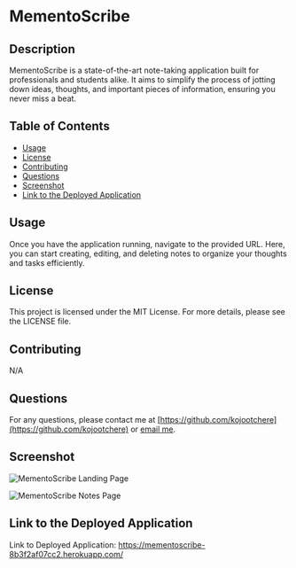 # MementoScribe

## Description

MementoScribe is a state-of-the-art note-taking application built for professionals and students alike. It aims to simplify the process of jotting down ideas, thoughts, and important pieces of information, ensuring you never miss a beat.

## Table of Contents
- [Usage](#usage)
- [License](#license)
- [Contributing](#contributing)
- [Questions](#questions)
- [Screenshot](#screenshot)
- [Link to the Deployed Application](#link_to_the_Deployed_Application)

## Usage

Once you have the application running, navigate to the provided URL. Here, you can start creating, editing, and deleting notes to organize your thoughts and tasks efficiently.

## License

This project is licensed under the MIT License. For more details, please see the LICENSE file.

## Contributing

N/A

## Questions

For any questions, please contact me at [https://github.com/kojootchere](https://github.com/kojootchere) or [email me](mailto:kojootchere@gmail.com).

## Screenshot

![MementoScribe Landing Page](./screenshots/MementoScribe_Landing_Page.jpeg)

![MementoScribe Notes Page](./screenshots/MementoScribe_Notes_Page.jpeg)

## Link to the Deployed Application

Link to Deployed Application: https://mementoscribe-8b3f2af07cc2.herokuapp.com/

